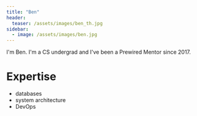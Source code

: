 ```yaml
---
title: "Ben"
header:
  teaser: /assets/images/ben_th.jpg
sidebar:
  - image: /assets/images/ben.jpg
---
```

I'm Ben. I'm a CS undergrad and I've been a Prewired Mentor since 2017. 


# Expertise

* databases
* system architecture
* DevOps
